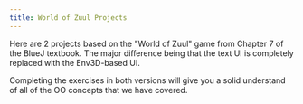 ```yaml
---
title: World of Zuul Projects
---
```

Here are 2 projects based on the "World of Zuul" game from Chapter 7 of the BlueJ textbook. The major difference being that the text UI is completely replaced with the Env3D-based UI.

Completing the exercises in both versions will give you a solid understand of all of the OO concepts that we have covered.
